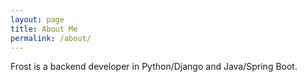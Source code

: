```yaml
---
layout: page
title: About Me
permalink: /about/
---
```


Frost is a backend developer in Python/Django and Java/Spring Boot.



